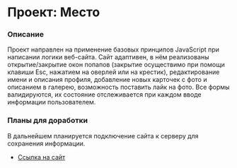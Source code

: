 # Проект: Место

### Описание

Проект направлен на применение базовых принципов JavaScript при написании логики веб-сайта. Сайт адаптивен, в нём реализованы открытие/закрытие окон попапов (закрытие осуществимо при помощи клавиши Esc, нажатием на оверлей или на крестик), редактирование имени и описания профиля, добавление новых карточек с фото и описанием в галерею, возможность поставить лайк на фото. Все формы валидируются, их состояние отслеживается при каждом вводе информации пользователем.

### Планы для доработки

В дальнейшем планируется подключение сайта к серверу для сохранения информации.

* [Ссылка на сайт](https://stankena.github.io/mesto)

